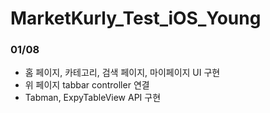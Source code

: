 # MarketKurly_Test_iOS_Young

### 01/08
- 홈 페이지, 카테고리, 검색 페이지, 마이페이지 UI 구현
- 위 페이지 tabbar controller 연결
- Tabman, ExpyTableView API 구현
